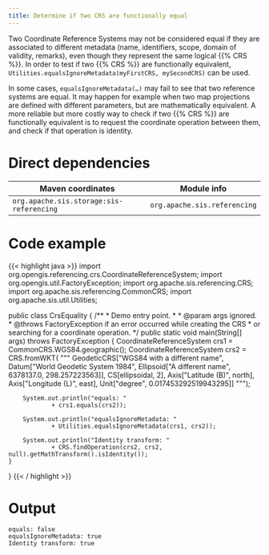 ```yaml
---
title: Determine if two CRS are functionally equal
---
```


Two Coordinate Reference Systems may not be considered equal if they are associated to different metadata
(name, identifiers, scope, domain of validity, remarks), even though they represent the same logical {{% CRS %}}.
In order to test if two {{% CRS %}} are functionally equivalent,
`Utilities​.equals­Ignore­Metadata(myFirstCRS, mySecondCRS)` can be used.

In some cases, `equals­Ignore­Metadata(…)` may fail to see that two reference systems are equal.
It may happen for example when two map projections are defined with different parameters,
but are mathematically equivalent.
A more reliable but more costly way to check if two {{% CRS %}} are functionally equivalent
is to request the coordinate operation between them, and check if that operation is identity.


# Direct dependencies

Maven coordinates                           | Module info
------------------------------------------- | ----------------------------
`org.apache.sis.storage:sis-referencing`    | `org.apache.sis.referencing`


# Code example

{{< highlight java >}}
import org.opengis.referencing.crs.CoordinateReferenceSystem;
import org.opengis.util.FactoryException;
import org.apache.sis.referencing.CRS;
import org.apache.sis.referencing.CommonCRS;
import org.apache.sis.util.Utilities;

public class CrsEquality {
    /**
     * Demo entry point.
     *
     * @param  args  ignored.
     * @throws FactoryException if an error occurred while creating the CRS
     *         or searching for a coordinate operation.
     */
    public static void main(String[] args) throws FactoryException {
        CoordinateReferenceSystem crs1 = CommonCRS.WGS84.geographic();
        CoordinateReferenceSystem crs2 = CRS.fromWKT(
                """
                GeodeticCRS["WGS84 with a different name",
                  Datum["World Geodetic System 1984",
                    Ellipsoid["A different name", 6378137.0, 298.257223563]],
                  CS[ellipsoidal, 2],
                    Axis["Latitude (B)", north],
                    Axis["Longitude (L)", east],
                    Unit["degree", 0.017453292519943295]]
                """);

        System.out.println("equals: "
                + crs1.equals(crs2));

        System.out.println("equalsIgnoreMetadata: "
                + Utilities.equalsIgnoreMetadata(crs1, crs2));

        System.out.println("Identity transform: "
                + CRS.findOperation(crs2, crs2, null).getMathTransform().isIdentity());
    }
}
{{< / highlight >}}


# Output

```
equals: false
equalsIgnoreMetadata: true
Identity transform: true
```
